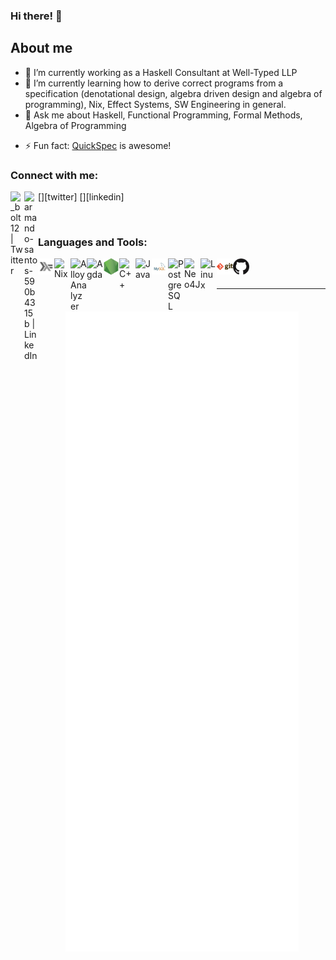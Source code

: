 ### Hi there! 👋

## About me
- 🔭 I’m currently working as a Haskell Consultant at Well-Typed LLP
- 🌱 I’m currently learning how to derive correct programs from a specification (denotational design, algebra driven design and algebra of programming), Nix, Effect Systems, SW Engineering in general.
- 💬 Ask me about Haskell, Functional Programming, Formal Methods, Algebra of Programming
<!-- 😄 Pronouns: ... -->
- ⚡ Fun fact: [QuickSpec](https://hackage.haskell.org/package/quickspec) is awesome!


### Connect with me:

[<img align="left" alt="_bolt12 | Twitter" width="22px" src="https://cdn.jsdelivr.net/npm/simple-icons@v3/icons/twitter.svg" />][twitter]
[<img align="left" alt="armando-santos-590b4315b | LinkedIn" width="22px" src="https://cdn.jsdelivr.net/npm/simple-icons@v3/icons/linkedin.svg" />][linkedin]

<br />

### Languages and Tools:

[<img align="left" alt="Haskell" width="26px" src="https://raw.githubusercontent.com/github/explore/80688e429a7d4ef2fca1e82350fe8e3517d3494d/topics/haskell/haskell.png" />]()
[<img align="left" alt="Nix" width="26px" src="https://avatars0.githubusercontent.com/u/487568?s=200&v=4" />]()
[<img align="left" alt="Alloy Analyzer" width="26px" src="https://avatars3.githubusercontent.com/u/30268214?v=4&s=200" />]()
[<img align="left" alt="Agda" width="26px" src="https://avatars1.githubusercontent.com/u/410000?s=200&v=4" />]()
[<img align="left" alt="Node.js" width="26px" src="https://raw.githubusercontent.com/github/explore/80688e429a7d4ef2fca1e82350fe8e3517d3494d/topics/nodejs/nodejs.png" />]()
[<img align="left" alt="C++" width="26px" src="https://raw.githubusercontent.com/isocpp/logos/master/cpp_logo.png" />]()
[<img align="left" alt="Java" width="26px" src="https://upload.wikimedia.org/wikipedia/en/thumb/3/30/Java_programming_language_logo.svg/141px-Java_programming_language_logo.svg.png" />]()
[<img align="left" alt="MySQL" width="26px" src="https://raw.githubusercontent.com/github/explore/80688e429a7d4ef2fca1e82350fe8e3517d3494d/topics/mysql/mysql.png" />]()
[<img align="left" alt="PostgreSQL" width="26px" src="https://avatars0.githubusercontent.com/u/177543?s=200&v=4" />]()
[<img align="left" alt="Neo4J" width="26px" src="https://avatars1.githubusercontent.com/u/201120?s=200&v=4" />]()
[<img align="left" alt="Linux" width="26px" src="https://upload.wikimedia.org/wikipedia/commons/thumb/3/35/Tux.svg/150px-Tux.svg.png" />]()
[<img align="left" alt="Git" width="26px" src="https://raw.githubusercontent.com/github/explore/80688e429a7d4ef2fca1e82350fe8e3517d3494d/topics/git/git.png" />]()
[<img align="left" alt="GitHub" width="26px" src="https://raw.githubusercontent.com/github/explore/78df643247d429f6cc873026c0622819ad797942/topics/github/github.png" />]()

<br />
<br />

---

<p align="center">
  <a href="https://github.com/bolt12/">
    <img src="/metrics.plugin.chess.svg" />
  </a>
</p>
